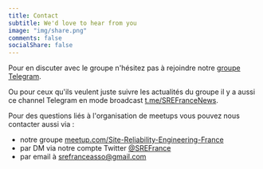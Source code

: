 ```yaml
---
title: Contact
subtitle: We'd love to hear from you
image: "img/share.png"
comments: false
socialShare: false
---
```


Pour en discuter avec le groupe n'hésitez pas à rejoindre notre [groupe
Telegram](https://t.me/+lH1dMlrK0q5hNTk8).

Ou pour ceux qu'ils veulent juste suivre les actualités du groupe il y a aussi
ce channel Telegram en mode broadcast
[t.me/SREFranceNews](https://t.me/SREFranceNews).

Pour des questions liés à l'organisation de meetups vous pouvez nous contacter
aussi via :

* notre groupe [meetup.com/Site-Reliability-Engineering-France](https://www.meetup.com/Site-Reliability-Engineering-France/)
* par DM via notre compte Twitter [@SREFrance](https://twitter.com/SREFrance)
* par email à srefranceasso@gmail.com
